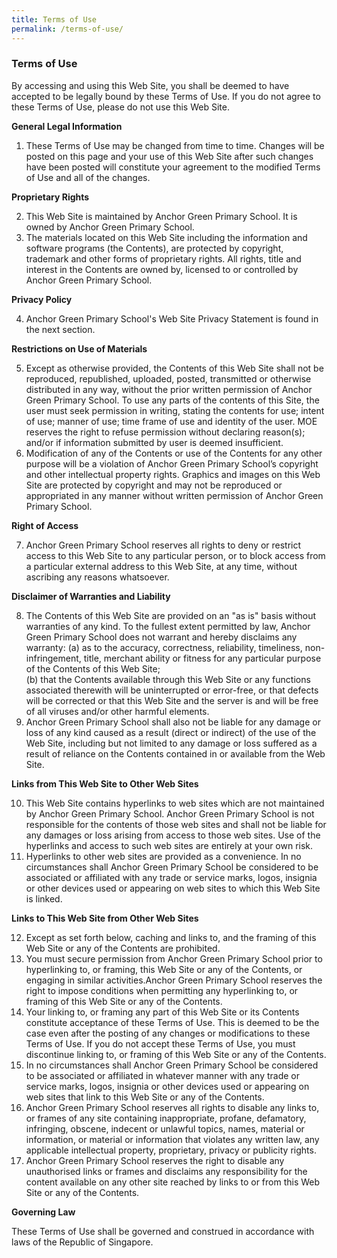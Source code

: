 ```yaml
---
title: Terms of Use
permalink: /terms-of-use/
---
```

### **Terms of Use**
By accessing and using this Web Site, you shall be deemed to have accepted to be legally bound by these Terms of Use. If you do not agree to these Terms of Use, please do not use this Web Site.

**General Legal Information**
1. These Terms of Use may be changed from time to time. Changes will be posted on this page and your use of this Web Site after such changes have been posted will constitute your agreement to the modified Terms of Use and all of the changes.

**Proprietary Rights**

2.  This Web Site is maintained by Anchor Green Primary School. It is owned by Anchor Green Primary School.
3. The materials located on this Web Site including the information and software programs (the Contents), are protected by copyright, trademark and other forms of proprietary rights. All rights, title and interest in the Contents are owned by, licensed to or controlled by Anchor Green Primary School.

**Privacy Policy**

4.  Anchor Green Primary School's Web Site Privacy Statement is found in the next section.
  
**Restrictions on Use of Materials**

5.  Except as otherwise provided, the Contents of this Web Site shall not be reproduced, republished, uploaded, posted, transmitted or otherwise distributed in any way, without the prior written permission of Anchor Green Primary School. To use any parts of the contents of this Site, the user must seek permission in writing, stating the contents for use; intent of use; manner of use; time frame of use and identity of the user. MOE reserves the right to refuse permission without declaring reason(s); and/or if information submitted by user is deemed insufficient.
6.  Modification of any of the Contents or use of the Contents for any other purpose will be a violation of Anchor Green Primary School’s copyright and other intellectual property rights. Graphics and images on this Web Site are protected by copyright and may not be reproduced or appropriated in any manner without written permission of Anchor Green Primary School.
  

**Right of Access**

7.  Anchor Green Primary School reserves all rights to deny or restrict access to this Web Site to any particular person, or to block access from a particular external address to this Web Site, at any time, without ascribing any reasons whatsoever.
  

**Disclaimer of Warranties and Liability**

8.  The Contents of this Web Site are provided on an "as is" basis without warranties of any kind. To the fullest extent permitted by law, Anchor Green Primary School does not warrant and hereby disclaims any warranty:
(a) as to the accuracy, correctness, reliability, timeliness, non-infringement, title, merchant ability or fitness for any particular purpose of the Contents of this Web Site;  
(b) that the Contents available through this Web Site or any functions associated therewith will be uninterrupted or error-free, or that defects will be corrected or that this Web Site and the server is and will be free of all viruses and/or other harmful elements.
9.  Anchor Green Primary School shall also not be liable for any damage or loss of any kind caused as a result (direct or indirect) of the use of the Web Site, including but not limited to any damage or loss suffered as a result of reliance on the Contents contained in or available from the Web Site.
  

**Links from This Web Site to Other Web Sites**

10.  This Web Site contains hyperlinks to web sites which are not maintained by Anchor Green Primary School. Anchor Green Primary School is not responsible for the contents of those web sites and shall not be liable for any damages or loss arising from access to those web sites. Use of the hyperlinks and access to such web sites are entirely at your own risk.
11.  Hyperlinks to other web sites are provided as a convenience. In no circumstances shall Anchor Green Primary School be considered to be associated or affiliated with any trade or service marks, logos, insignia or other devices used or appearing on web sites to which this Web Site is linked.
  

**Links to This Web Site from Other Web Sites**

12.  Except as set forth below, caching and links to, and the framing of this Web Site or any of the Contents are prohibited.
13.  You must secure permission from Anchor Green Primary School prior to hyperlinking to, or framing, this Web Site or any of the Contents, or engaging in similar activities.Anchor Green Primary School reserves the right to impose conditions when permitting any hyperlinking to, or framing of this Web Site or any of the Contents.
14.  Your linking to, or framing any part of this Web Site or its Contents constitute acceptance of these Terms of Use. This is deemed to be the case even after the posting of any changes or modifications to these Terms of Use. If you do not accept these Terms of Use, you must discontinue linking to, or framing of this Web Site or any of the Contents.
15.  In no circumstances shall Anchor Green Primary School be considered to be associated or affiliated in whatever manner with any trade or service marks, logos, insignia or other devices used or appearing on web sites that link to this Web Site or any of the Contents.
16.  Anchor Green Primary School reserves all rights to disable any links to, or frames of any site containing inappropriate, profane, defamatory, infringing, obscene, indecent or unlawful topics, names, material or information, or material or information that violates any written law, any applicable intellectual property, proprietary, privacy or publicity rights.
17.  Anchor Green Primary School reserves the right to disable any unauthorised links or frames and disclaims any responsibility for the content available on any other site reached by links to or from this Web Site or any of the Contents.
  
**Governing Law**

These Terms of Use shall be governed and construed in accordance with laws of the Republic of Singapore.